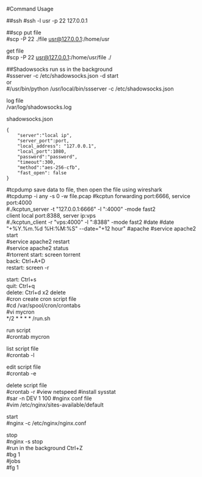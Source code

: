 #Command Usage

##ssh
\#ssh -l usr -p 22 127.0.0.1

##scp
put file  
\#scp -P 22 ./file usr@127.0.0.1:/home/usr  
  
get file     
\#scp -P 22 usr@127.0.0.1:/home/usr/file ./

##Shadowsocks
run ss in the background  
\#ssserver -c /etc/shadowsocks.json -d start  
or  
\#/usr/bin/python /usr/local/bin/ssserver -c /etc/shadowsocks.json  
  
log file  
/var/log/shadowsocks.log

shadowsocks.json  
```  
{
    "server":"local ip",  
    "server_port":port,  
    "local_address": "127.0.0.1",  
    "local_port":1080,  
    "password":"password",  
    "timeout":300,  
    "method":"aes-256-cfb",  
    "fast_open": false  
}
```
#tcpdump
save data to file, then open the file using wireshark  
\#tcpdump -i any -s 0 -w file.pcap
#kcptun
forwarding port:6666, service port:4000  
\#./kcptun_server -t "127.0.0.1:6666" -l ":4000" -mode fast2  
client local port:8388, server ip:vps  
\#./kcptun_client -r "vps:4000" -l ":8388" -mode fast2
#date
\#date "+%Y.%m.%d %H:%M:%S" --date="+12 hour"
#apache
\#service apache2 start  
\#service apache2 restart  
\#service apache2 status  
#rtorrent
start: 		screen torrent  
back: 		Ctrl+A+D  
restart:	screen -r  

start: Ctrl+s  
quit: Ctrl+q  
delete: Ctrl+d	x2 delete  
#cron 
create cron script file  
\#cd  /var/spool/cron/crontabs  
 #vi mycron   
*/2 * * * * /run.sh

run script    
 #crontab mycron  

list script file  
 #crontab -l

edit script  file  
 #crontab -e

delete script  file  
 #crontab -r
#view netspeed
\#install sysstat  
\#sar -n DEV 1 100
#nginx
conf file  
\#vim /etc/nginx/sites-available/default

start  
\#nginx -c /etc/nginx/nginx.conf

stop  
\#nginx -s stop  
#run in the background
Ctrl+Z  
\#bg 1  
\#jobs  
\#fg 1  

